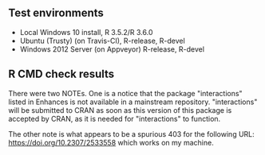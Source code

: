 ## Test environments
* Local Windows 10 install, R 3.5.2/R 3.6.0
* Ubuntu (Trusty) (on Travis-CI), R-release, R-devel
* Windows 2012 Server (on Appveyor) R-release, R-devel

## R CMD check results
There were two NOTEs. One is a notice that the package "interactions" 
listed in Enhances is not available in a mainstream repository. "interactions"
will be submitted to CRAN as soon as this version of this package is 
accepted by CRAN, as it is needed for "interactions" to function. 

The other note is what appears to be a spurious 403 for the following URL:
https://doi.org/10.2307/2533558 which works on my machine.

